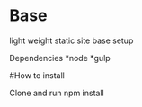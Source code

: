 # Base
light weight static site base setup

Dependencies
*node
*gulp

#How to install 

Clone and run npm install
